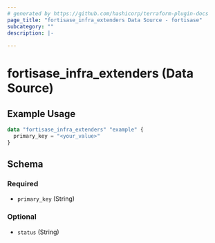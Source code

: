 ```yaml
---
# generated by https://github.com/hashicorp/terraform-plugin-docs
page_title: "fortisase_infra_extenders Data Source - fortisase"
subcategory: ""
description: |-
  
---
```


# fortisase_infra_extenders (Data Source)



## Example Usage

```terraform
data "fortisase_infra_extenders" "example" {
  primary_key = "<your_value>"
}
```

<!-- schema generated by tfplugindocs -->
## Schema

### Required

- `primary_key` (String)

### Optional

- `status` (String)
